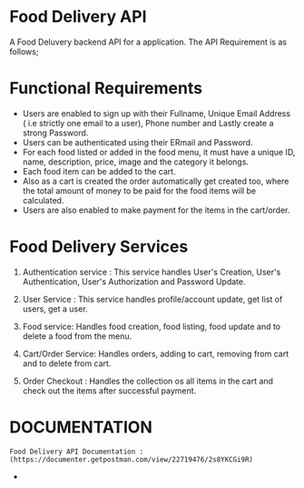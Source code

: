 # Food Delivery API

A Food Deluvery backend API for a application. 
The API Requirement is as follows;

# Functional Requirements

- Users are enabled to sign up with their Fullname, 
    Unique Email Address ( i.e strictly one email to a user), 
    Phone number and Lastly create a strong Password.
- Users can be authenticated using their ERmail and Password.
- For each food listed or added in the food menu, 
    it must have a unique ID, name, description, 
    price, image and the category it belongs.
- Each food item can be added to the cart.
- Also as a cart is created the order automatically get created too, 
    where the total amount of money to be paid for the food items will be calculated.
- Users are also enabled to make payment for the items in the cart/order.

#   Food Delivery Services

1. Authentication service : This service handles User's Creation, User's Authentication, User's Authorization and Password Update.

2. User Service : This service handles profile/account update, get list of users, get a user.

3. Food service: Handles food creation, food listing, food update and to delete a food from the menu.

4. Cart/Order Service: Handles orders, adding to cart, removing from cart and to delete from cart.

5. Order Checkout : Handles the collection os all items in the cart and check out the items after successful payment.

# DOCUMENTATION

    Food Delivery API Documentation : (https://documenter.getpostman.com/view/22719476/2s8YKCGi9R)




- 